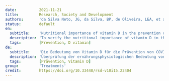 ```yaml
---
date:          2021-11-21
title:         Research, Society and Development
authors:       'da Silva Neto, JG, da Silva, BP, de Oliveira, LEA, et al.'
status:        default
en:
  subtitle:    'Nutritional importance of vitamin D in the prevention of COVID-19: a systematic review'
  description: 'To verify the nutritional importance of vitamin D in the prevention of Covid-19. Methodology: A systematic review was carried out which followed the PRISMA criteria – Main Items for Reporting Systematic Reviews and Meta-analysis. The search for articles was performed in the PubMed, Scielo, Lilacs and Virtual Health Library databases, using the descriptors in Portuguese and English: COVID-19", "Prevention" and "Vitamin D". Access to the databases was carried out from February to March 2021. 250 articles were found and after applying the inclusion criteria, 13 articles remained. Vitamin D was found to play an important role in decreasing the risks and severity of COVID-19. The possible explanation for the mechanism of action of this vitamin in infectious diseases such as COVID-19 is its regulatory role in acquired immunity and innate immunity. Vitamin D may play a role in preventing COVID-19, particularly for people with levels below recommended levels. It is linked to anti-inflammatory, antiviral, antithrombotic, antioxidant and immune system modulating actions as being of great value in decreasing the risk of infection and disease progression.'
  tags:        [Prevention, D vitamin]
de:
  subtitle:    'Die Bedeutung von Vitamin D für die Prävention von COVID-19: eine systematische Untersuchung'
  description: 'Überprüfung der ernährungsphysiologischen Bedeutung von Vitamin D für die Prävention von Covid-19. Methodik: Es wurde eine systematische Überprüfung durchgeführt, die den PRISMA-Kriterien (Main Items for Reporting Systematic Reviews and Meta-analysis) folgte. Die Suche nach Artikeln wurde in den Datenbanken PubMed, Scielo, Lilacs und Virtual Health Library durchgeführt, wobei die Deskriptoren in Portugiesisch und Englisch verwendet wurden: COVID-19", "Prävention" und "Vitamin D". Der Zugriff auf die Datenbanken erfolgte von Februar bis März 2021. Es wurden 250 Artikel gefunden, und nach Anwendung der Einschlusskriterien blieben 13 Artikel übrig. Es wurde festgestellt, dass Vitamin D eine wichtige Rolle bei der Verringerung der Risiken und des Schweregrads von COVID-19 spielt. Eine mögliche Erklärung für den Wirkmechanismus dieses Vitamins bei Infektionskrankheiten wie COVID-19 ist seine regulierende Rolle bei der erworbenen und angeborenen Immunität. Vitamin D könnte eine Rolle bei der Vorbeugung von COVID-19 spielen, insbesondere bei Personen, deren Werte unter den empfohlenen Werten liegen. Es wird mit entzündungshemmenden, antiviralen, antithrombotischen, antioxidativen und das Immunsystem modulierenden Wirkungen in Verbindung gebracht, die für die Verringerung des Infektionsrisikos und des Krankheitsverlaufs von großem Wert sind.' 
  tags:        [Prävention, Vitamin D]
group:         'Treatments'
credit:        https://doi.org/10.33448/rsd-v10i15.22404
---
```

